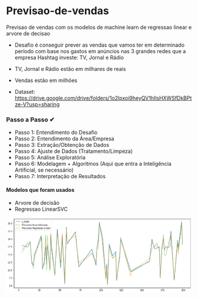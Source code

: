 # Previsao-de-vendas
Previsao de vendas com os modelos de machine learn de regressao linear e arvore de decisao

- Desafio é conseguir prever as vendas que vamos ter em determinado período com base nos gastos em anúncios nas 3 grandes redes que a empresa Hashtag investe: TV, Jornal e Rádio
- TV, Jornal e Rádio estão em milhares de reais
- Vendas estão em milhões

- Dataset: https://drive.google.com/drive/folders/1o2lpxoi9heyQV1hIlsHXWSfDkBPtze-V?usp=sharing

### Passo a Passo ✔

- Passo 1: Entendimento do Desafio
- Passo 2: Entendimento da Área/Empresa
- Passo 3: Extração/Obtenção de Dados
- Passo 4: Ajuste de Dados (Tratamento/Limpeza)
- Passo 5: Análise Exploratória
- Passo 6: Modelagem + Algoritmos (Aqui que entra a Inteligência Artificial, se necessário)
- Passo 7: Interpretação de Resultados

#### Modelos que foram usados 

-  Arvore de decisão 
-  Regressao LinearSVC

![Finanças](img/output.png)

